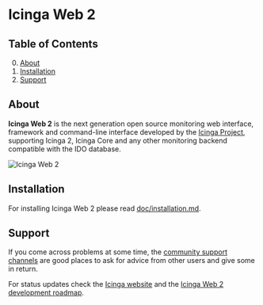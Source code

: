 # Icinga Web 2

## Table of Contents

0. [About](#about)
1. [Installation](#installation)
2. [Support](#support)

## About

**Icinga Web 2** is the next generation open source monitoring web interface, framework
and command-line interface developed by the [Icinga Project](https://www.icinga.org/), supporting Icinga 2,
Icinga Core and any other monitoring backend compatible with the IDO database.

![Icinga Web 2](https://www.icinga.org/wp-content/uploads/2015/10/Screen-Shot-2015-10-02-at-00.12.26.png "Icinga Web 2")

## Installation

For installing Icinga Web 2 please read [doc/installation.md](doc/installation.md).

## Support

If you come across problems at some time, the [community support channels](https://support.icinga.org/) 
are good places to ask for advice from other users and give some in return.

For status updates check the [Icinga website](https://www.icinga.org/) and the
[Icinga Web 2 development roadmap](https://dev.icinga.org/projects/icingaweb2/roadmap).
